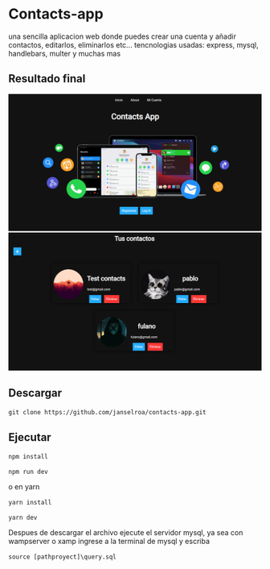 # Contacts-app
una sencilla aplicacion web donde puedes crear una cuenta y añadir contactos, editarlos, eliminarlos etc...
tencnologias usadas: express, mysql, handlebars, multer y muchas mas

## Resultado final
<img src="./preview1.PNG">
<img src="./preview2.PNG">

## Descargar
```
git clone https://github.com/janselroa/contacts-app.git
```
## Ejecutar
```
npm install
```

```
npm run dev
```

o en yarn
```
yarn install
```

```
yarn dev
```

Despues de descargar el archivo ejecute el servidor mysql, ya sea con wampserver o xamp
ingrese a la terminal de mysql y escriba
```
source [pathproyect]\query.sql
```
